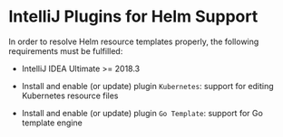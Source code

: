 # IntelliJ Plugins for Helm Support

In order to resolve Helm resource templates properly, the following requirements must be fulfilled:

* IntelliJ IDEA Ultimate >= 2018.3

* Install and enable (or update) plugin `Kubernetes`: support for editing Kubernetes resource files

* Install and enable (or update) plugin `Go Template`: support for Go template engine
